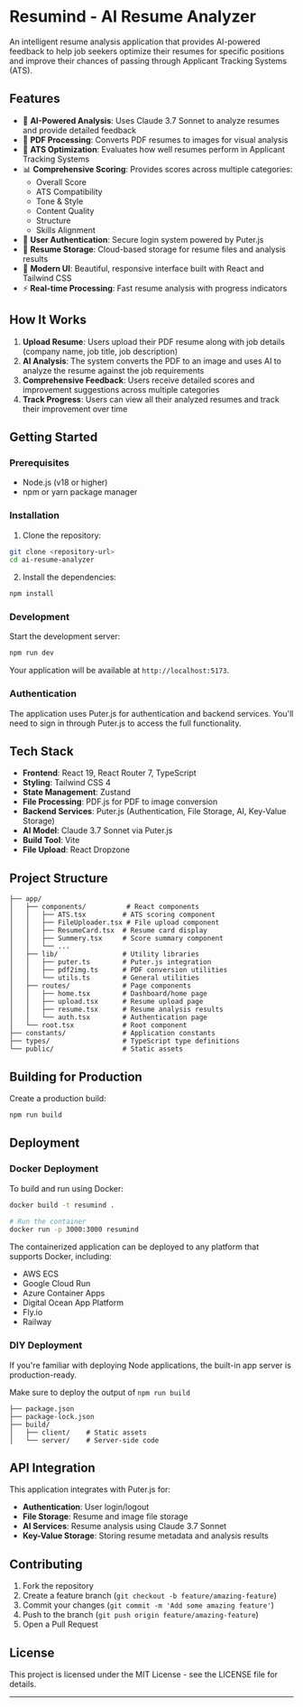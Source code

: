 # Resumind - AI Resume Analyzer

An intelligent resume analysis application that provides AI-powered feedback to help job seekers optimize their resumes for specific positions and improve their chances of passing through Applicant Tracking Systems (ATS).

## Features

- 🤖 **AI-Powered Analysis**: Uses Claude 3.7 Sonnet to analyze resumes and provide detailed feedback
- 📄 **PDF Processing**: Converts PDF resumes to images for visual analysis
- 🎯 **ATS Optimization**: Evaluates how well resumes perform in Applicant Tracking Systems
- 📊 **Comprehensive Scoring**: Provides scores across multiple categories:
  - Overall Score
  - ATS Compatibility
  - Tone & Style
  - Content Quality
  - Structure
  - Skills Alignment
- 🔐 **User Authentication**: Secure login system powered by Puter.js
- 💾 **Resume Storage**: Cloud-based storage for resume files and analysis results
- 🎨 **Modern UI**: Beautiful, responsive interface built with React and Tailwind CSS
- ⚡️ **Real-time Processing**: Fast resume analysis with progress indicators

## How It Works

1. **Upload Resume**: Users upload their PDF resume along with job details (company name, job title, job description)
2. **AI Analysis**: The system converts the PDF to an image and uses AI to analyze the resume against the job requirements
3. **Comprehensive Feedback**: Users receive detailed scores and improvement suggestions across multiple categories
4. **Track Progress**: Users can view all their analyzed resumes and track their improvement over time

## Getting Started

### Prerequisites

- Node.js (v18 or higher)
- npm or yarn package manager

### Installation

1. Clone the repository:

```bash
git clone <repository-url>
cd ai-resume-analyzer
```

2. Install the dependencies:

```bash
npm install
```

### Development

Start the development server:

```bash
npm run dev
```

Your application will be available at `http://localhost:5173`.

### Authentication

The application uses Puter.js for authentication and backend services. You'll need to sign in through Puter.js to access the full functionality.

## Tech Stack

- **Frontend**: React 19, React Router 7, TypeScript
- **Styling**: Tailwind CSS 4
- **State Management**: Zustand
- **File Processing**: PDF.js for PDF to image conversion
- **Backend Services**: Puter.js (Authentication, File Storage, AI, Key-Value Storage)
- **AI Model**: Claude 3.7 Sonnet via Puter.js
- **Build Tool**: Vite
- **File Upload**: React Dropzone

## Project Structure

```
├── app/
│   ├── components/          # React components
│   │   ├── ATS.tsx         # ATS scoring component
│   │   ├── FileUploader.tsx # File upload component
│   │   ├── ResumeCard.tsx  # Resume card display
│   │   ├── Summery.tsx     # Score summary component
│   │   └── ...
│   ├── lib/                # Utility libraries
│   │   ├── puter.ts        # Puter.js integration
│   │   ├── pdf2img.ts      # PDF conversion utilities
│   │   └── utils.ts        # General utilities
│   ├── routes/             # Page components
│   │   ├── home.tsx        # Dashboard/home page
│   │   ├── upload.tsx      # Resume upload page
│   │   ├── resume.tsx      # Resume analysis results
│   │   └── auth.tsx        # Authentication page
│   └── root.tsx            # Root component
├── constants/              # Application constants
├── types/                  # TypeScript type definitions
└── public/                 # Static assets
```

## Building for Production

Create a production build:

```bash
npm run build
```

## Deployment

### Docker Deployment

To build and run using Docker:

```bash
docker build -t resumind .

# Run the container
docker run -p 3000:3000 resumind
```

The containerized application can be deployed to any platform that supports Docker, including:

- AWS ECS
- Google Cloud Run
- Azure Container Apps
- Digital Ocean App Platform
- Fly.io
- Railway

### DIY Deployment

If you're familiar with deploying Node applications, the built-in app server is production-ready.

Make sure to deploy the output of `npm run build`

```
├── package.json
├── package-lock.json
├── build/
│   ├── client/    # Static assets
│   └── server/    # Server-side code
```

## API Integration

This application integrates with Puter.js for:

- **Authentication**: User login/logout
- **File Storage**: Resume and image file storage
- **AI Services**: Resume analysis using Claude 3.7 Sonnet
- **Key-Value Storage**: Storing resume metadata and analysis results

## Contributing

1. Fork the repository
2. Create a feature branch (`git checkout -b feature/amazing-feature`)
3. Commit your changes (`git commit -m 'Add some amazing feature'`)
4. Push to the branch (`git push origin feature/amazing-feature`)
5. Open a Pull Request

## License

This project is licensed under the MIT License - see the LICENSE file for details.

---
